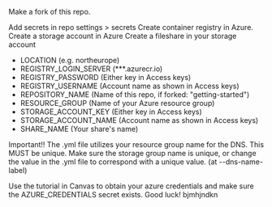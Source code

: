 Make a fork of this repo. 

Add secrets in repo settings > secrets
Create container registry in Azure.
Create a storage account in Azure
Create a fileshare in your storage account

* LOCATION (e.g. northeurope)
* REGISTRY_LOGIN_SERVER (***.azurecr.io)
* REGISTRY_PASSWORD (Either key in Access keys)
* REGISTRY_USERNAME (Account name as shown in Access keys)
* REPOSITORY_NAME (Name of this repo, if forked: "getting-started")
* RESOURCE_GROUP (Name of your Azure resource group)
* STORAGE_ACCOUNT_KEY (Either key in Access keys)
* STORAGE_ACCOUNT_NAME (Account name as shown in Access keys)
* SHARE_NAME (Your share's name)

Important!! The .yml file utilizes your resource group name for the DNS. This MUST be unique. Make sure the storage group name is unique, or change the value in the .yml file to correspond with a unique value. (at --dns-name-label)

Use the tutorial in Canvas to obtain your azure credentials and make sure the AZURE_CREDENTIALS secret exists. Good luck!
bjmhjndkn
